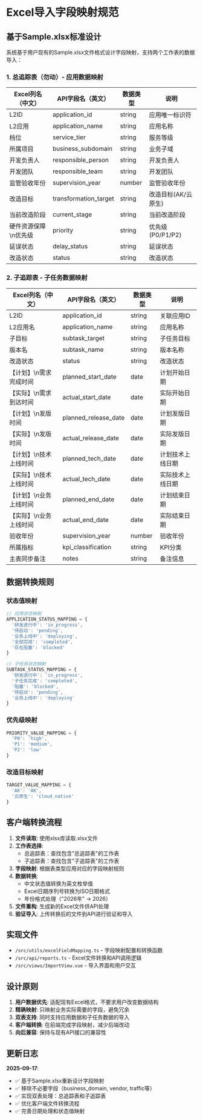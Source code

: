 # Excel导入字段映射规范

## 基于Sample.xlsx标准设计

系统基于用户现有的Sample.xlsx文件格式设计字段映射，支持两个工作表的数据导入：

### 1. 总追踪表（勿动）- 应用数据映射

| Excel列名（中文） | API字段名（英文） | 数据类型 | 说明 |
|------------------|-----------------|---------|------|
| L2ID | application_id | string | 应用唯一标识符 |
| L2应用 | application_name | string | 应用名称 |
| 档位 | service_tier | string | 服务等级 |
| 所属项目 | business_subdomain | string | 业务子域 |
| 开发负责人 | responsible_person | string | 开发负责人 |
| 开发团队 | responsible_team | string | 开发团队 |
| 监管验收年份 | supervision_year | number | 监管验收年份 |
| 改造目标 | transformation_target | string | 改造目标(AK/云原生) |
| 当前改造阶段 | current_stage | string | 当前改造阶段 |
| 硬件资源保障\n优先级 | priority | string | 优先级(P0/P1/P2) |
| 延误状态 | delay_status | string | 延误状态 |
| 改造状态 | status | string | 改造状态 |

### 2. 子追踪表 - 子任务数据映射

| Excel列名（中文） | API字段名（英文） | 数据类型 | 说明 |
|------------------|-----------------|---------|------|
| L2ID | application_id | string | 关联应用ID |
| L2应用名 | application_name | string | 应用名称 |
| 子目标 | subtask_target | string | 子任务目标 |
| 版本名 | subtask_name | string | 版本名称 |
| 改造状态 | status | string | 改造状态 |
| 【计划】\n需求完成时间 | planned_start_date | date | 计划开始日期 |
| 【实际】\n需求到达时间 | actual_start_date | date | 实际开始日期 |
| 【计划】\n发版时间 | planned_release_date | date | 计划发版日期 |
| 【实际】\n发版时间 | actual_release_date | date | 实际发版日期 |
| 【计划】\n技术上线时间 | planned_tech_date | date | 计划技术上线日期 |
| 【实际】\n技术上线时间 | actual_tech_date | date | 实际技术上线日期 |
| 【计划】\n业务上线时间 | planned_end_date | date | 计划结束日期 |
| 【实际】\n业务上线时间 | actual_end_date | date | 实际结束日期 |
| 验收年份 | supervision_year | number | 验收年份 |
| 所属指标 | kpi_classification | string | KPI分类 |
| 主表同步备注 | notes | string | 备注信息 |

## 数据转换规则

### 状态值映射
```typescript
// 应用状态映射
APPLICATION_STATUS_MAPPING = {
  '研发进行中': 'in_progress',
  '待启动': 'pending',
  '业务上线中': 'deploying',
  '全部完成': 'completed',
  '存在阻塞': 'blocked'
}

// 子任务状态映射
SUBTASK_STATUS_MAPPING = {
  '研发进行中': 'in_progress',
  '子任务完成': 'completed',
  '阻塞': 'blocked',
  '待启动': 'pending',
  '业务上线中': 'deploying'
}
```

### 优先级映射
```typescript
PRIORITY_VALUE_MAPPING = {
  'P0': 'high',
  'P1': 'medium',
  'P2': 'low'
}
```

### 改造目标映射
```typescript
TARGET_VALUE_MAPPING = {
  'AK': 'AK',
  '云原生': 'cloud_native'
}
```

## 客户端转换流程

1. **文件读取**: 使用xlsx库读取.xlsx文件
2. **工作表选择**:
   - 总追踪表：查找包含"总追踪表"的工作表
   - 子追踪表：查找包含"子追踪表"的工作表
3. **字段映射**: 根据表类型应用对应的字段映射规则
4. **数据转换**:
   - 中文状态值转换为英文枚举值
   - Excel日期序列号转换为ISO日期格式
   - 年份格式处理（"2026年" → 2026）
5. **文件重构**: 生成新的Excel文件供API处理
6. **验证导入**: 上传转换后的文件到API进行验证和导入

## 实现文件

- `/src/utils/excelFieldMapping.ts` - 字段映射配置和转换函数
- `/src/api/reports.ts` - Excel文件转换和API调用逻辑
- `/src/views/ImportView.vue` - 导入界面和用户交互

## 设计原则

1. **用户数据优先**: 适配现有Excel格式，不要求用户改变数据结构
2. **精确映射**: 只映射业务实际需要的字段，避免冗余
3. **双表支持**: 同时支持应用数据和子任务数据的导入
4. **客户端转换**: 在前端完成字段映射，减少后端改动
5. **向后兼容**: 保持与现有API接口的兼容性

## 更新日志

**2025-09-17**:
- ✅ 基于Sample.xlsx重新设计字段映射
- ✅ 移除不必要字段（business_domain, vendor, traffic等）
- ✅ 实现双表处理：总追踪表和子追踪表
- ✅ 优化客户端文件转换流程
- ✅ 完善日期处理和状态值映射